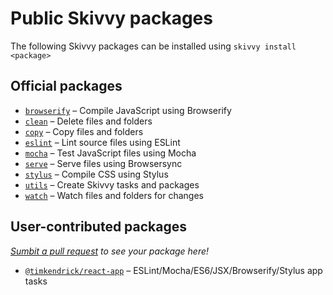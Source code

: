 # Public Skivvy packages

The following Skivvy packages can be installed using `skivvy install <package>`

## Official packages

- [`browserify`](https://www.npmjs.com/package/@skivvy/skivvy-package-browserify) – Compile JavaScript using Browserify
- [`clean`](https://www.npmjs.com/package/@skivvy/skivvy-package-clean) – Delete files and folders
- [`copy`](https://www.npmjs.com/package/@skivvy/skivvy-package-copy) – Copy files and folders
- [`eslint`](https://www.npmjs.com/package/@skivvy/skivvy-package-eslint) – Lint source files using ESLint
- [`mocha`](https://www.npmjs.com/package/@skivvy/skivvy-package-mocha) – Test JavaScript files using Mocha
- [`serve`](https://www.npmjs.com/package/@skivvy/skivvy-package-serve) – Serve files using Browsersync
- [`stylus`](https://www.npmjs.com/package/@skivvy/skivvy-package-stylus) – Compile CSS using Stylus
- [`utils`](https://www.npmjs.com/package/@skivvy/skivvy-package-utils) – Create Skivvy tasks and packages
- [`watch`](https://www.npmjs.com/package/@skivvy/skivvy-package-watch) – Watch files and folders for changes


## User-contributed packages

_[Sumbit a pull request](https://github.com/skivvyjs/skivvy/pulls) to see your package here!_

- [`@timkendrick/react-app`](https://www.npmjs.com/package/@timkendrick/skivvy-package-react-app) – ESLint/Mocha/ES6/JSX/Browserify/Stylus app tasks
